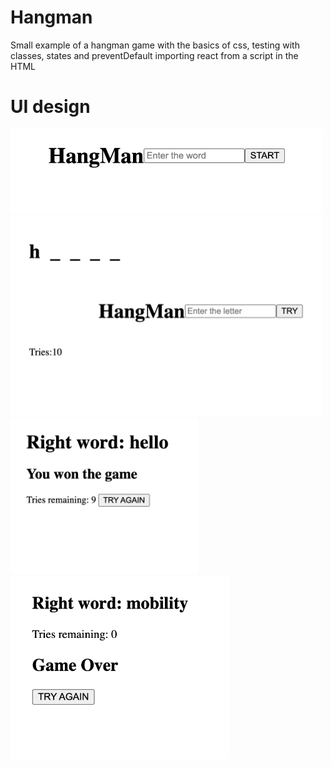 # Hangman
Small example of a hangman game with the basics of css, testing with classes, states and preventDefault importing react from a script in the HTML

# UI design
<img src="./img/start.png" alt="start of game" width="500px">
<img src="./img/game.png" alt="game" width="500px">
<img src="./img/wonGame.png" alt="won game" width="300px">
<img src="./img/gameOver.png" alt="game Over" width="350px">